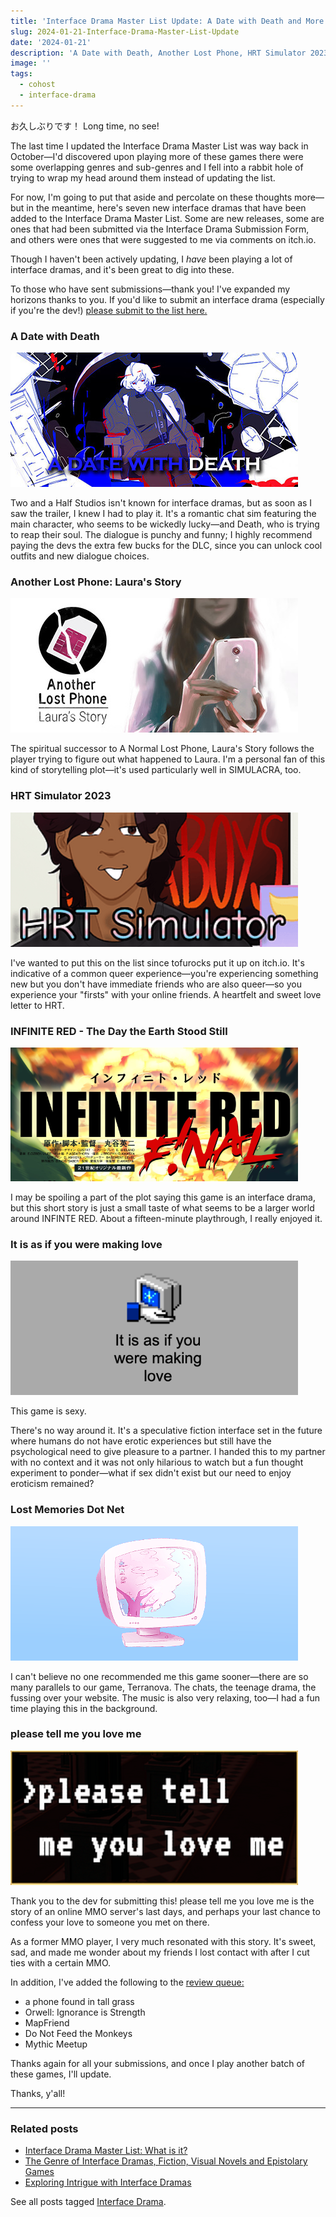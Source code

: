 ```yaml
---
title: 'Interface Drama Master List Update: A Date with Death and More'
slug: 2024-01-21-Interface-Drama-Master-List-Update
date: '2024-01-21'
description: 'A Date with Death, Another Lost Phone, HRT Simulator 2023, INFINITE RED and more.'
image: ''
tags:
  - cohost
  - interface-drama
---
```


お久しぶりです！ Long time, no see!

The last time I updated the Interface Drama Master List was way back in October—I'd discovered upon playing more of these games there were some overlapping genres and sub-genres and I fell into a rabbit hole of trying to wrap my head around them instead of updating the list.

For now, I'm going to put that aside and percolate on these thoughts more—but in the meantime, here's seven new interface dramas that have been added to the Interface Drama Master List. Some are new releases, some are ones that had been submitted via the Interface Drama Submission Form, and others were ones that were suggested to me via comments on itch.io.

Though I haven't been actively updating, I _have_ been playing a lot of interface dramas, and it's been great to dig into these.

To those who have sent submissions—thank you! I've expanded my horizons thanks to you. If you'd like to submit an interface drama (especially if you're the dev!) [please submit to the list here.](https://forms.gle/NKXv94fuBjSoZ9pv6)

### A Date with Death

![A Date with Death](adatewithdeath.jpg)

Two and a Half Studios isn't known for interface dramas, but as soon as I saw the trailer, I knew I had to play it. It's a romantic chat sim featuring the main character, who seems to be wickedly lucky—and Death, who is trying to reap their soul. The dialogue is punchy and funny; I highly recommend paying the devs the extra few bucks for the DLC, since you can unlock cool outfits and new dialogue choices.

### Another Lost Phone: Laura's Story

![Another Lost Phone: Laura's Story](anotherlostphone.jpg)

The spiritual successor to A Normal Lost Phone, Laura's Story follows the player trying to figure out what happened to Laura. I'm a personal fan of this kind of storytelling plot—it's used particularly well in SIMULACRA, too.

### HRT Simulator 2023

![HRT Simulator 2023](hrtsim.png)

I've wanted to put this on the list since tofurocks put it up on itch.io. It's indicative of a common queer experience—you're experiencing something new but you don't have immediate friends who are also queer—so you experience your "firsts" with your online friends. A heartfelt and sweet love letter to HRT.

### INFINITE RED - The Day the Earth Stood Still

![INFINITE RED - The Day the Earth Stood Still](infinitered.png)

I may be spoiling a part of the plot saying this game is an interface drama, but this short story is just a small taste of what seems to be a larger world around INFINTE RED. About a fifteen-minute playthrough, I really enjoyed it.

### It is as if you were making love

![It is as if you were making love](itisasif.png)

This game is sexy.

There's no way around it. It's a speculative fiction interface set in the future where humans do not have erotic experiences but still have the psychological need to give pleasure to a partner. I handed this to my partner with no context and it was not only hilarious to watch but a fun thought experiment to ponder—what if sex didn't exist but our need to enjoy eroticism remained?

### Lost Memories Dot Net

![Lost Memories Dot Net](lostmemories.png)

I can't believe no one recommended me this game sooner—there are so many parallels to our game, Terranova. The chats, the teenage drama, the fussing over your website. The music is also very relaxing, too—I had a fun time playing this in the background.

### please tell me you love me

![please tell me you love me](pleasetellmeyouloveme.png)

Thank you to the dev for submitting this! please tell me you love me is the story of an online MMO server's last days, and perhaps your last chance to confess your love to someone you met on there.

As a former MMO player, I very much resonated with this story. It's sweet, sad, and made me wonder about my friends I lost contact with after I cut ties with a certain MMO.

In addition, I've added the following to the [review queue:](https://trello.com/b/FsmPZht8/interface-drama-master-list-submission-queue)

* a phone found in tall grass
* Orwell: Ignorance is Strength
* MapFriend
* Do Not Feed the Monkeys
* Mythic Meetup

Thanks again for all your submissions, and once I play another batch of these games, I'll update.

Thanks, y'all!

---

### Related posts

* [Interface Drama Master List: What is it?](/blog/posts/2023-08-15-Interface-Drama-Master-List/)
* [The Genre of Interface Dramas, Fiction, Visual Novels and Epistolary Games](/blog/posts/2023-08-22-Interface-Drama/)
* [Exploring Intrigue with Interface Dramas](/blog/posts/2024-04-18-Interface-Drama-Streaming-Vol1/)

See all posts tagged [Interface Drama](/tags/interface-drama/).
